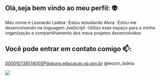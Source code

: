 ## Olá,seja bem vindo ao meu perfil: 👽

Meu nome é Leonardo Ladeia 
-Estou estudando Alura
-Estou me desenvolvendo na linguagem JvaScript
-Utilizo esse espaço para a minha organização e compartilhamento dos meus projetos desenvolvidos 


## Você pode entrar em contato comigo 📫:
00001073851400SP@aluno.educacao.sp.gov.br
@leozin_ladeia

![](https://media1.tenor.com/m/ng0mwYEEpNMAAAAd/hasbulla-money.gif)
